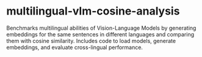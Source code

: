 # multilingual-vlm-cosine-analysis
Benchmarks multilingual abilities of Vision-Language Models by generating embeddings for the same sentences in different languages and comparing them with cosine similarity. Includes code to load models, generate embeddings, and evaluate cross-lingual performance.
